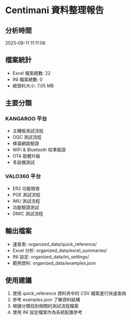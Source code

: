 
# Centimani 資料整理報告

## 分析時間
2025-08-11 11:11:06

## 檔案統計
- Excel 檔案總數: 22
- INI 檔案總數: 0
- 總資料大小: 7.05 MB

## 主要分類
### KANGAROO 平台
- 主機板測試流程
- OQC 測試流程  
- 蜂窩網路驗證
- WiFi & Bluetooth 校準驗證
- OTA 韌體升級
- 多設備測試

### VALO360 平台
- ER2 功能檢查
- POE 測試流程
- IMU 測試流程
- 功能驗證測試
- DMIC 測試流程

## 輸出檔案
- 速查表: organized_data/quick_reference/
- Excel 分析: organized_data/excel_summaries/
- INI 設定: organized_data/ini_settings/
- 範例資料: organized_data/examples.json

## 使用建議
1. 使用 quick_reference 資料夾中的 CSV 檔案進行快速查詢
2. 參考 examples.json 了解資料結構
3. 根據分類找到相關的測試流程檔案
4. 使用 INI 設定檔案作為系統配置參考
